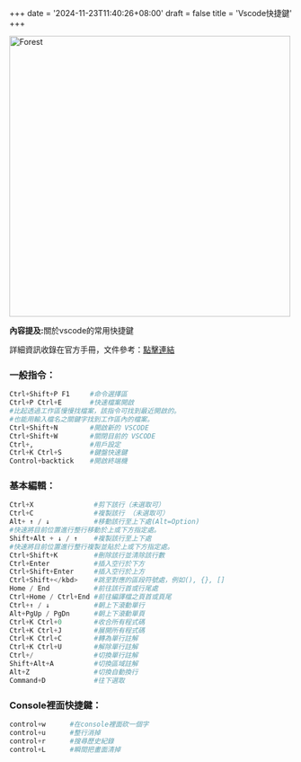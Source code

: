 +++
date = '2024-11-23T11:40:26+08:00'
draft = false
title = 'Vscode快捷鍵'
+++

<img src="/images/article/vscode.jpg" alt="Forest" width="500px">
<br>
<p style="color:"><strong>內容提及:</strong>關於vscode的常用快捷鍵</p>

<!--more-->

詳細資訊收錄在官方手冊，文件參考：<a href="https://code.visualstudio.com/docs/editor/codebasics" target="_blank">點擊連結</a>

<h3 id="me">一般指令：</h3>

```py
Ctrl+Shift+P F1     #命令選擇區
Ctrl+P Ctrl+E       #快速檔案開啟
#比起透過工作區慢慢找檔案，該指令可找到最近開啟的。
#也能用輸入檔名之關鍵字找到工作區內的檔案。
Ctrl+Shift+N        #開啟新的 VSCODE
Ctrl+Shift+W        #關閉目前的 VSCODE
Ctrl+,              #用戶設定
Ctrl+K Ctrl+S       #鍵盤快速鍵
Control+backtick    #開啟終端機

```

<h3 >基本編輯：</h3>

```py
Ctrl+X               #剪下該行（未選取可）
Ctrl+C               #複製該行 （未選取可）
Alt+ ↑ / ↓           #移動該行至上下處(Alt=Option)
#快速將目前位置進行整行移動於上或下方指定處。
Shift+Alt + ↓ / ↑    #複製該行至上下處
#快速將目前位置進行整行複製並貼於上或下方指定處。
Ctrl+Shift+K         #刪除該行並清除該行數
Ctrl+Enter           #插入空行於下方
Ctrl+Shift+Enter     #插入空行於上方
Ctrl+Shift+</kbd>    #跳至對應的區段符號處，例如(), {}, []
Home / End           #前往該行首或行尾處
Ctrl+Home / Ctrl+End #前往編譯檔之頁首或頁尾
Ctrl+↑ / ↓           #朝上下滾動單行
Alt+PgUp / PgDn      #朝上下滾動單頁
Ctrl+K Ctrl+0        #收合所有程式碼
Ctrl+K Ctrl+J        #展開所有程式碼
Ctrl+K Ctrl+C        #轉為單行註解
Ctrl+K Ctrl+U        #解除單行註解
Ctrl+/               #切換單行註解
Shift+Alt+A          #切換區域註解
Alt+Z                #切換自動換行
Command+D            #往下選取
```

<h3>Console裡面快捷鍵：</h3>

```py
control+w      #在console裡面砍一個字
control+u      #整行消掉
control+r      #搜尋歷史紀錄
control+L      #瞬間把畫面清掉
```
